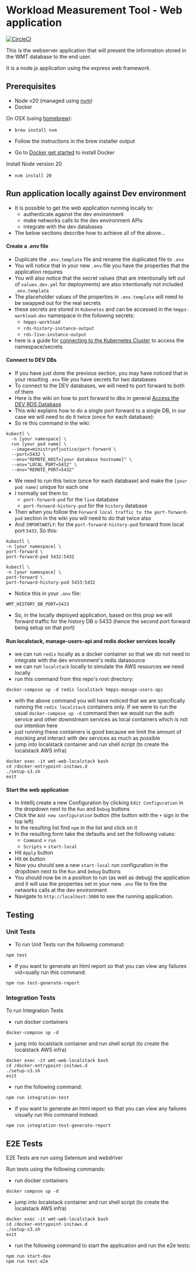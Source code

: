 # Workload Measurement Tool - Web application

[![CircleCI](https://circleci.com/gh/ministryofjustice/wmt-web/tree/main.svg?style=svg)](https://circleci.com/gh/ministryofjustice/wmt-web/tree/main)

This is the webserver application that will present the information stored in the WMT database to the end user.

It is a node.js application using the express web framework.

## Prerequisites
- Node v20 (managed using [nvm](https://github.com/creationix/nvm))
- Docker

On OSX (using [homebrew](https://brew.sh/)):

- `brew install nvm`
- Follow the instructions in the brew installer output

- Go to [Docker get started](https://www.docker.com/get-started) to install Docker

Install Node version 20
- `nvm install 20`

## Run application locally against Dev environment
- It is possible to get the web application running locally to:
  - authenticate against the dev environment
  - make networks calls to the dev environment APIs
  - integrate with the dev databases
- The below sections describe how to achieve all of the above...

#### Create a .env file
- Duplicate the `.env.template` file and rename the duplicated file to `.env`
- You will notice that in your new `.env` file you have the properties that the application requires
- You will also notice that the secret values (that are intentionally left out of `values.dev.yml` for deployments) are also intentionally not included `.env.template`
- The placeholder values of the properties in `.env.template` will need to be swapped out for the real secrets
- these secrets are stored in `Kubenetes` and can be accessed in the `hmpps-workload-dev` namespace in the following secrets: 
  - `hmpps-workload`
  - `rds-history-instance-output`
  - `rds-live-instance-output`
- here is a guide for [connecting to the Kubernetes Cluster](https://user-guide.cloud-platform.service.justice.gov.uk/documentation/getting-started/kubectl-config.html#connecting-to-the-cloud-platform-39-s-kubernetes-cluster) to access the namespace/secrets

#### Connect to DEV DBs
* If you have just done the previous section, you may have noticed that in your resulting `.env` file you have secrets for two databases
* To connect to the DEV databases, we will need to port forward to both of them
* Here is the wiki on how to port forward to dbs in general [Access the DEV RDS Database](https://user-guide.cloud-platform.service.justice.gov.uk/documentation/other-topics/rds-external-access.html#accessing-your-rds-database)
* This wiki explains how to do a single port forward to a single DB, in our case we will need to do it twice (once for each database):
* So re this command in the wiki:
```
kubectl \
  -n [your namespace] \
  run [your pod name] \
  --image=ministryofjustice/port-forward \
  --port=5432 \
  --env="REMOTE_HOST=[your database hostname]" \
  --env="LOCAL_PORT=5432" \
  --env="REMOTE_PORT=5432"
```
- We need to run this twice (once for each database) and make the `[your pod name]` unique for each one 
- I normally set them to:
  - `port-forward-pod` for the `live` database 
  - `port-forward-history-pod` for the `history` database
- Then when you follow the `Forward local traffic to the port-forward-pod` section in the wiki you will need to do that twice also 
- And `IMPORTANTLY`: for the `port-forward-history-pod` forward from local port `5433`. So this:
```
kubectl \
-n [your namespace] \
port-forward \
port-forward-pod 5432:5432

kubectl \
-n [your namespace] \
port-forward \
port-forward-history-pod 5433:5432
```
- Notice this in your `.env` file:
```
WMT_HISTORY_DB_PORT=5433
```
- So, in the locally deployed application, based on this prop we will forward traffic for the history DB o 5433 (hence the second port forward being setup on that port)

#### Run localstack, manage-users-api and redis docker services locally
- we can run `redis` locally as a docker container so that we do not need to integrate with the dev environment's redis datasource
- we can run `localstack` locally to simulate the AWS resources we need locally
- run this command from this repo's root directory: 
```
docker-compose up -d redis localstack hmpps-manage-users-api
```
- with the above command you will have noticed that we are specifically running the `redis localstack` containers only. If we were to run the usual `docker-compose up -d` command then we would run the auth service and other downstream services as local containers which is not our intention here
- just running these containers is good because we limit the amount of mocking and interact with dev services as much as possible
- jump into localstack container and run shell script (to create the localstack AWS infra)
```
docker exec -it wmt-web-localstack bash
cd /docker-entrypoint-initaws.d
./setup-s3.sh
exit
```

#### Start the web application
- In Intellij create a new Configuration by clicking `Edit Configuration` in the dropdown next to the `Run` and `Debug` buttons
- Click the `Add new configuration` button (the button with the `+` sign in the top left)
- In the resulting list find `npm` in the list and click on it
- In the resulting form take the defaults and set the following values:
    - `Command` = `run`
    - `Scripts` = `start-local`
- Hit `Apply` button
- Hit `OK` button
- Now you should see a new `start-local` run configuration in the dropdown next to the `Run` and `Debug` buttons
- You should now be in a position to run (as well as debug) the application and it will use the properties set in your new `.env` file to fire the networks calls at the dev environment
- Navigate to `http://localhost:3000` to see the running application.

## Testing

### Unit Tests
- To run Unit Tests run the following command:
```
npm test
```
- if you want to generate an html report so that you can view any failures vid=sually run this command:
```
npm run test-generate-report
```

### Integration Tests
To run Integration Tests 
- run docker containers
```
docker-compose up -d
```
- jump into localstack container and run shell script (to create the localstack AWS infra)
```
docker exec -it wmt-web-localstack bash
cd /docker-entrypoint-initaws.d
./setup-s3.sh
exit
```
  - run the following command:
```
npm run integration-test
```
- if you want to generate an html report so that you can view any failures visually run this command instead:
```
npm run integration-test-generate-report
```

## E2E Tests

E2E Tests are run using Selenium and webdriver

Run tests using the following commands:
- run docker containers
```
docker compose up -d
```
- jump into localstack container and run shell script (to create the localstack AWS infra)
```
docker exec -it wmt-web-localstack bash
cd /docker-entrypoint-initaws.d
./setup-s3.sh
exit
```
- run the following command to start the application and run the e2e tests:
```
npm run start-dev
npm run test-e2e

```
